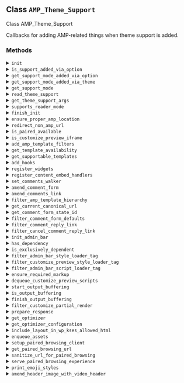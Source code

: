 ## Class `AMP_Theme_Support`

Class AMP_Theme_Support

Callbacks for adding AMP-related things when theme support is added.

### Methods
<details>
<summary><code>init</code></summary>

```php
static public init()
```

Initialize.


</details>
<details>
<summary><code>is_support_added_via_option</code></summary>

```php
static public is_support_added_via_option()
```

Determine whether theme support was added via admin option.


</details>
<details>
<summary><code>get_support_mode_added_via_option</code></summary>

```php
static public get_support_mode_added_via_option()
```

Get the theme support mode added via admin option.


</details>
<details>
<summary><code>get_support_mode_added_via_theme</code></summary>

```php
static public get_support_mode_added_via_theme()
```

Get the theme support mode added via theme.


</details>
<details>
<summary><code>get_support_mode</code></summary>

```php
static public get_support_mode()
```

Get theme support mode.


</details>
<details>
<summary><code>read_theme_support</code></summary>

```php
static public read_theme_support()
```

Check theme support args or add theme support if option is set in the admin.

In older versions of the plugin, the DB option was only considered if the theme does not already explicitly support AMP. This is no longer the case. The DB option is the only value that is considered.


</details>
<details>
<summary><code>get_theme_support_args</code></summary>

```php
static public get_theme_support_args()
```

Get the theme support args.

This avoids having to repeatedly call `get_theme_support()`, check the args, shift an item off the array, and so on.


</details>
<details>
<summary><code>supports_reader_mode</code></summary>

```php
static public supports_reader_mode()
```

Gets whether the parent or child theme supports Reader Mode.

True if the theme does not call add_theme_support( &#039;amp&#039; ) at all, and it has an amp/ directory for templates.


</details>
<details>
<summary><code>finish_init</code></summary>

```php
static public finish_init()
```

Finish initialization once query vars are set.


</details>
<details>
<summary><code>ensure_proper_amp_location</code></summary>

```php
static public ensure_proper_amp_location()
```

Ensure that the current AMP location is correct.


</details>
<details>
<summary><code>redirect_non_amp_url</code></summary>

```php
static public redirect_non_amp_url( $status = 302 )
```

Redirect to non-AMP version of the current URL, such as because AMP is canonical or there are unaccepted validation errors.

If the current URL is already AMP-less then do nothing.


</details>
<details>
<summary><code>is_paired_available</code></summary>

```php
static public is_paired_available()
```

Determines whether transitional mode is available.

When &#039;amp&#039; theme support has not been added or canonical mode is enabled, then this returns false.


</details>
<details>
<summary><code>is_customize_preview_iframe</code></summary>

```php
static public is_customize_preview_iframe()
```

Determine whether the user is in the Customizer preview iframe.


</details>
<details>
<summary><code>add_amp_template_filters</code></summary>

```php
static public add_amp_template_filters()
```

Register filters for loading AMP-specific templates.


</details>
<details>
<summary><code>get_template_availability</code></summary>

```php
static public get_template_availability( $query = null )
```

Determine template availability of AMP for the given query.

This is not intended to return whether AMP is available for a _specific_ post. For that, use `amp_is_post_supported()`.


</details>
<details>
<summary><code>get_supportable_templates</code></summary>

```php
static public get_supportable_templates()
```

Get the templates which can be supported.


</details>
<details>
<summary><code>add_hooks</code></summary>

```php
static public add_hooks()
```

Register hooks.


</details>
<details>
<summary><code>register_widgets</code></summary>

```php
static public register_widgets()
```

Register/override widgets.


</details>
<details>
<summary><code>register_content_embed_handlers</code></summary>

```php
static public register_content_embed_handlers()
```

Register content embed handlers.

This was copied from `AMP_Content::register_embed_handlers()` due to being a private method and due to `AMP_Content` not being well suited for use in AMP canonical.


</details>
<details>
<summary><code>set_comments_walker</code></summary>

```php
static public set_comments_walker( $args )
```

Add the comments template placeholder marker


</details>
<details>
<summary><code>amend_comment_form</code></summary>

```php
static public amend_comment_form()
```

Amend the comment form with the redirect_to field to persist the AMP page after submission.


</details>
<details>
<summary><code>amend_comments_link</code></summary>

```php
static public amend_comments_link( $comments_link )
```

Amend the comments/redpond links to go to non-AMP page when in legacy Reader mode.


</details>
<details>
<summary><code>filter_amp_template_hierarchy</code></summary>

```php
static public filter_amp_template_hierarchy( $templates )
```

Prepends template hierarchy with template_dir for AMP transitional mode templates.


</details>
<details>
<summary><code>get_current_canonical_url</code></summary>

```php
static public get_current_canonical_url()
```

Get canonical URL for current request.


</details>
<details>
<summary><code>get_comment_form_state_id</code></summary>

```php
static public get_comment_form_state_id( $post_id )
```

Get the ID for the amp-state.


</details>
<details>
<summary><code>filter_comment_form_defaults</code></summary>

```php
static public filter_comment_form_defaults( $default_args )
```

Filter comment form args to an element with [text] AMP binding wrap the title reply.


</details>
<details>
<summary><code>filter_comment_reply_link</code></summary>

```php
static public filter_comment_reply_link( $link, $args, $comment )
```

Modify the comment reply link for AMP.


</details>
<details>
<summary><code>filter_cancel_comment_reply_link</code></summary>

```php
static public filter_cancel_comment_reply_link( $formatted_link, $link, $text )
```

Filters the cancel comment reply link HTML.


</details>
<details>
<summary><code>init_admin_bar</code></summary>

```php
static public init_admin_bar()
```

Configure the admin bar for AMP.


</details>
<details>
<summary><code>has_dependency</code></summary>

```php
static protected has_dependency( \WP_Dependencies $dependencies, $current_handle, $dependency_handle )
```

Recursively determine if a given dependency depends on another.


</details>
<details>
<summary><code>is_exclusively_dependent</code></summary>

```php
static protected is_exclusively_dependent( \WP_Dependencies $dependencies, $dependency_handle, $dependent_handle )
```

Check if a handle is exclusively a dependency of another handle.

For example, check if dashicons is being added exclusively because it is a dependency of admin-bar, as opposed to being added because it was directly enqueued by a theme or a dependency of some other style.


</details>
<details>
<summary><code>filter_admin_bar_style_loader_tag</code></summary>

```php
static public filter_admin_bar_style_loader_tag( $tag, $handle )
```

Add data-ampdevmode attribute to any enqueued style that depends on the admin-bar.


</details>
<details>
<summary><code>filter_customize_preview_style_loader_tag</code></summary>

```php
static public filter_customize_preview_style_loader_tag( $tag, $handle )
```

Add data-ampdevmode attribute to any enqueued style that depends on the `customizer-preview` handle.


</details>
<details>
<summary><code>filter_admin_bar_script_loader_tag</code></summary>

```php
static public filter_admin_bar_script_loader_tag( $tag, $handle )
```

Add data-ampdevmode attribute to any enqueued script that depends on the admin-bar.


</details>
<details>
<summary><code>ensure_required_markup</code></summary>

```php
static public ensure_required_markup( Document $dom, $script_handles = array() )
```

Ensure the markup exists as required by AMP and elements are in the optimal loading order.

Ensure meta[charset], meta[name=viewport], and link[rel=canonical] exist, as the validating sanitizer may have removed an illegal meta[http-equiv] or meta[name=viewport]. For a singular post, core only outputs a canonical URL by default. Adds the preload links.


</details>
<details>
<summary><code>dequeue_customize_preview_scripts</code></summary>

```php
static public dequeue_customize_preview_scripts()
```

Dequeue Customizer assets which are not necessary outside the preview iframe.

Prevent enqueueing customize-preview styles if not in customizer preview iframe. These are only needed for when there is live editing of content, such as selective refresh.


</details>
<details>
<summary><code>start_output_buffering</code></summary>

```php
static public start_output_buffering()
```

Start output buffering.


</details>
<details>
<summary><code>is_output_buffering</code></summary>

```php
static public is_output_buffering()
```

Determine whether output buffering has started.


</details>
<details>
<summary><code>finish_output_buffering</code></summary>

```php
static public finish_output_buffering( $response )
```

Finish output buffering.


</details>
<details>
<summary><code>filter_customize_partial_render</code></summary>

```php
static public filter_customize_partial_render( $partial )
```

Filter rendered partial to convert to AMP.


</details>
<details>
<summary><code>prepare_response</code></summary>

```php
static public prepare_response( $response, $args = array() )
```

Process response to ensure AMP validity.


</details>
<details>
<summary><code>get_optimizer</code></summary>

```php
static private get_optimizer( $args )
```

Optimizer instance to use.


</details>
<details>
<summary><code>get_optimizer_configuration</code></summary>

```php
static private get_optimizer_configuration( $args )
```

Get the AmpProject\Optimizer configuration object to use.


</details>
<details>
<summary><code>include_layout_in_wp_kses_allowed_html</code></summary>

```php
static public include_layout_in_wp_kses_allowed_html( $context )
```

Adds &#039;data-amp-layout&#039; to the allowed &lt;img&gt; attributes for wp_kses().


</details>
<details>
<summary><code>enqueue_assets</code></summary>

```php
static public enqueue_assets()
```

Enqueue AMP assets if this is an AMP endpoint.


</details>
<details>
<summary><code>setup_paired_browsing_client</code></summary>

```php
static public setup_paired_browsing_client()
```

Setup pages to have the paired browsing client script so that the app can interact with it.


</details>
<details>
<summary><code>get_paired_browsing_url</code></summary>

```php
static public get_paired_browsing_url( $url = null )
```

Get paired browsing URL for a given URL.


</details>
<details>
<summary><code>sanitize_url_for_paired_browsing</code></summary>

```php
static public sanitize_url_for_paired_browsing()
```

Remove any unnecessary query vars that could hamper the paired browsing experience.


</details>
<details>
<summary><code>serve_paired_browsing_experience</code></summary>

```php
static public serve_paired_browsing_experience( $template )
```

Serve paired browsing experience if it is being requested.

Includes a custom template that acts as an interface to facilitate a side-by-side comparison of a non-AMP page and its AMP version to review any discrepancies.


</details>
<details>
<summary><code>print_emoji_styles</code></summary>

```php
static public print_emoji_styles()
```

Print the important emoji-related styles.


</details>
<details>
<summary><code>amend_header_image_with_video_header</code></summary>

```php
static public amend_header_image_with_video_header( $image_markup )
```

Conditionally replace the header image markup with a header video or image.

This is JS-driven in Core themes like Twenty Sixteen and Twenty Seventeen. So in order for the header video to display, this replaces the markup of the header image.


</details>
